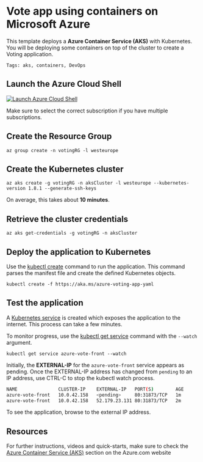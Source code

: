 # Vote app using containers on Microsoft Azure

This template deploys a **Azure Container Service (AKS)** with Kubernetes. You will be deploying some containers on top of the cluster to create a Voting application.

`Tags: aks, containers, DevOps`

## Launch the Azure Cloud Shell

[![](https://shell.azure.com/images/launchcloudshell.png "Launch Azure Cloud Shell")](https://shell.azure.com)

Make sure to select the correct subscription if you have multiple subscriptions.

## Create the Resource Group

```
az group create -n votingRG -l westeurope
```

## Create the Kubernetes cluster

```
az aks create -g votingRG -n aksCluster -l westeurope --kubernetes-version 1.8.1 --generate-ssh-keys
```

On average, this takes about **10 minutes**.

## Retrieve the cluster credentials

```
az aks get-credentials -g votingRG -n aksCluster
```

## Deploy the application to Kubernetes

Use the [kubectl create](https://kubernetes.io/docs/user-guide/kubectl/v1.8/#create) command to run the application. This command parses the manifest file and create the defined Kubernetes objects.

```
kubectl create -f https://aka.ms/azure-voting-app-yaml
```

## Test the application

A [Kubernetes service](https://kubernetes.io/docs/concepts/services-networking/service/) is created which exposes the application to the internet. This process can take a few minutes. 

To monitor progress, use the [kubectl get service](https://review.docs.microsoft.com/azure/container-service/container-service-kubernetes-walkthrough?branch=pr-en-us-17681) command with the `--watch` argument.

```
kubectl get service azure-vote-front --watch
```

Initially, the **EXTERNAL-IP** for the ``azure-vote-front`` service appears as pending. Once the EXTERNAL-IP address has changed from ``pending`` to an IP address, use CTRL-C to stop the kubectl watch process.


```bash
NAME               CLUSTER-IP    EXTERNAL-IP   PORT(S)        AGE
azure-vote-front   10.0.42.158   <pending>     80:31873/TCP   1m
azure-vote-front   10.0.42.158   52.179.23.131 80:31873/TCP   2m
```

To see the application, browse to the external IP address.

## Resources

For further instructions, videos and quick-starts, make sure to check the [Azure Container Service (AKS)](https://azure.microsoft.com/en-us/services/container-service/) section on the Azure.com website
